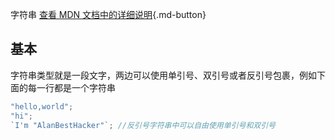 字符串
[查看 MDN 文档中的详细说明](https://developer.mozilla.org/zh-CN/docs/Web/JavaScript/Reference/Global_Objects/String){.md-button}

## 基本

字符串类型就是一段文字，两边可以使用单引号、双引号或者反引号包裹，例如下面的每一行都是一个字符串

```javascript
"hello,world";
"hi";
`I'm "AlanBestHacker"`; //反引号字符串中可以自由使用单引号和双引号
```
